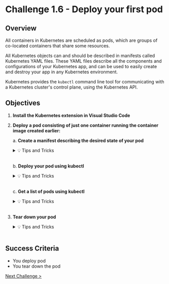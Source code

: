 # Challenge 1.6 - Deploy your first pod

## Overview

All containers in Kubernetes are scheduled as pods, which are groups of co-located containers that share some resources.

All Kubernetes objects can and should be described in manifests called Kubernetes YAML files. These YAML files describe all the components and configurations of your Kubernetes app, and can be used to easily create and destroy your app in any Kubernetes environment.

Kubernetes provides the `kubectl` command line tool for communicating with a Kubernetes cluster's control plane, using the Kubernetes API.

## Objectives

1. **Install the Kubernetes extension in Visual Studio Code**

1. **Deploy a pod consisting of just one container running the container image created earlier:**

   a. **Create a manifest describing the desired state of your pod**

      <details>
      <summary>💡 Tips and Tricks</summary>
      <ul>
      <li><a href="https://kubernetes.io/docs/concepts/cluster-administration/manage-deployment/">Managing Kubernetes Resources</a></li>
      <li>Refer to <a href="pod.yaml">pod.yaml</a> for a sample manifest</li>
      </ul>
      </details>
      <br>

   b. **Deploy your pod using kubectl**

      <details>
         <summary>💡 Tips and Tricks</summary>
         <ul>
            <li>You can manage your Kubernetes application lifecycle with <a href="https://kubernetes.io/docs/reference/kubectl/cheatsheet/#kubectl-apply">kubectl apply</a></li>
            <li>For example: <code>kubectl apply -f pod.yaml</code></li>
         </ul>
      </details>
      <br>

   c. **Get a list of pods using kubectl**

      <details>
         <summary>💡 Tips and Tricks</summary>
         <ul>
            <li><a href="https://kubernetes.io/docs/reference/kubectl/cheatsheet/#viewing-and-finding-resources">Viewing and finding resources with Kubectl</a></li>
            <li>For example: <code>kubectl get pods</code></li>
         </ul>
      </details>
      <br>

1. **Tear down your pod**

   <details>
      <summary>💡 Tips and Tricks</summary>
      <ul>
         <li><a href="https://kubernetes.io/docs/reference/kubectl/cheatsheet/#deleting-resources">Deleting resources with Kubectl</a></li>
         <li>For example: <code>kubectl delete -f pod.yaml</code></li>
      </ul>
   </details>
   <br>

## Success Criteria

- You deploy pod
- You tear down the pod

[Next Challenge >](../1.7/readme.md)
